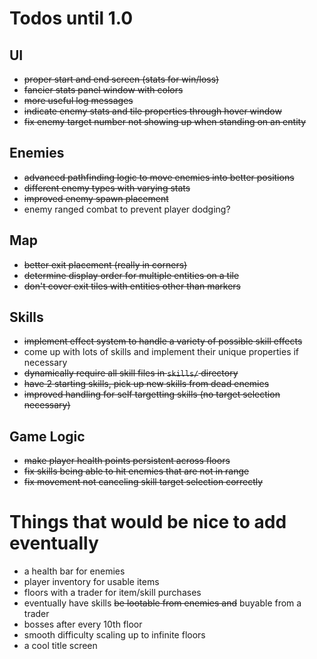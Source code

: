 # Todos until 1.0

## UI
- ~~proper start and end screen (stats for win/loss)~~
- ~~fancier stats panel window with colors~~
- ~~more useful log messages~~
- ~~indicate enemy stats and tile properties through hover window~~
- ~~fix enemy target number not showing up when standing on an entity~~

## Enemies
- ~~advanced pathfinding logic to move enemies into better positions~~
- ~~different enemy types with varying stats~~
- ~~improved enemy spawn placement~~
- enemy ranged combat to prevent player dodging?

## Map
- ~~better exit placement (really in corners)~~
- ~~determine display order for multiple entities on a tile~~
- ~~don't cover exit tiles with entities other than markers~~

## Skills
- ~~implement effect system to handle a variety of possible skill effects~~
- come up with lots of skills and implement their unique properties if necessary
- ~~dynamically require all skill files in `skills/` directory~~
- ~~have 2 starting skills, pick up new skills from dead enemies~~
- ~~improved handling for self targetting skills (no target selection necessary)~~

## Game Logic
- ~~make player health points persistent across floors~~
- ~~fix skills being able to hit enemies that are not in range~~
- ~~fix movement not canceling skill target selection correctly~~


# Things that would be nice to add eventually
- a health bar for enemies
- player inventory for usable items
- floors with a trader for item/skill purchases
- eventually have skills ~~be lootable from enemies and~~ buyable from a trader
- bosses after every 10th floor
- smooth difficulty scaling up to infinite floors
- a cool title screen
